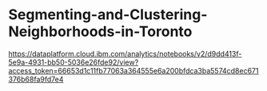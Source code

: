 # Segmenting-and-Clustering-Neighborhoods-in-Toronto

https://dataplatform.cloud.ibm.com/analytics/notebooks/v2/d9dd413f-5e9a-4931-bb50-5036e26fde92/view?access_token=66653d1c11fb77063a364555e6a200bfdca3ba5574cd8ec671376b68fa9fd7e4
